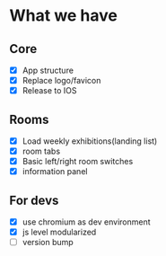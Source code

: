 # What we have

## Core

- [x] App structure
- [x] Replace logo/favicon
- [x] Release to IOS

## Rooms

- [x] Load weekly exhibitions(landing list)
- [x] room tabs
- [x] Basic left/right room switches
- [x] information panel

## For devs

- [x] use chromium as dev environment
- [x] js level modularized
- [ ] version bump
